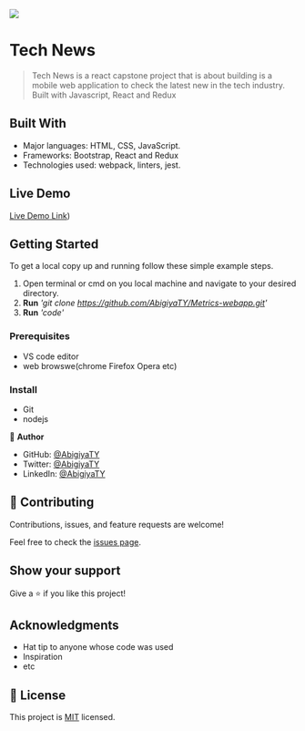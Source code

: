 ![](https://img.shields.io/badge/Microverse-blueviolet)

# Tech News

> Tech News is a react capstone project that is about building is a mobile web application to check the latest new in the tech industry. Built with Javascript, React and Redux 


## Built With

- Major languages: HTML, CSS, JavaScript.
- Frameworks: Bootstrap, React and Redux
- Technologies used: webpack, linters, jest.

## Live Demo 

[Live Demo Link](https://latest-tech-news.netlify.app/))

## Getting Started

To get a local copy up and running follow these simple example steps.
1. Open terminal or cmd on you local machine and navigate to your desired directory.
2. **Run**    *'git clone https://github.com/AbigiyaTY/Metrics-webapp.git'*
3. **Run**   *'code'*

### Prerequisites
* VS code editor
* web browswe(chrome Firefox Opera etc)

### Install
* Git 
* nodejs 


👤 **Author**

* GitHub: [@AbigiyaTY](https://github.com/AbigiyaTY)
* Twitter: [@AbigiyaTY](https://twitter.com/AbigiyaTY)
* LinkedIn: [@AbigiyaTY](https://www.linkedin.com/in/Abigiyaty)


## 🤝 Contributing

Contributions, issues, and feature requests are welcome!

Feel free to check the [issues page](../../issues/).

## Show your support

Give a ⭐️ if you like this project!

## Acknowledgments

- Hat tip to anyone whose code was used
- Inspiration
- etc

## 📝 License

This project is [MIT](./MIT.md) licensed.
